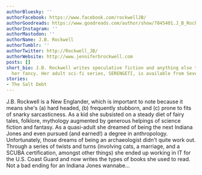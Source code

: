 ```yaml
---
authorBluesky: ''
authorFacebook: https://www.facebook.com/rockwellJB/
authorGoodreads: https://www.goodreads.com/author/show/7845401.J_B_Rockwell
authorInstagram: ''
authorMastodon: ''
authorName: J.B. Rockwell
authorTumblr: ''
authorTwitter: http://Rockwell_JB/
authorWebsite: http://www.jenniferbrockwell.com
posts: []
short_bio: J.B. Rockwell writes speculative fiction and anything else that catches
  her fancy. Her adult sci-fi series, SERENGETI, is available from Severed Press.
stories:
- The Salt Debt
---
```


J.B. Rockwell is a New Englander, which is important to note because it means she's (a) hard headed, (b) frequently stubborn, and (c) prone to fits of snarky sarcasticness. As a kid she subsisted on a steady diet of fairy tales, folklore, mythology augmented by generous helpings of science fiction and fantasy. As a quasi-adult she dreamed of being the next Indiana Jones and even pursued (and earned!) a degree in anthropology. Unfortunately, those dreams of being an archaeologist didn't quite work out. Through a series of twists and turns (involving cats, a marriage, and a SCUBA certification, amongst other things) she ended up working in IT for the U.S. Coast Guard and now writes the types of books she used to read. Not a bad ending for an Indiana Jones wannabe...
